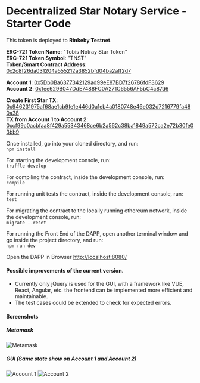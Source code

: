 # Decentralized Star Notary Service - Starter Code

This token is deployed to **Rinkeby Testnet**.

**ERC-721 Token Name**: "Tobis Notray Star Token"  
**ERC-721 Token Symbol**: "TNST"  
**Token/Smart Contract Address**: [0x2c8f26da031204a555212a3852bfd04ba2aff2d7](https://rinkeby.etherscan.io/address/0x2c8f26da031204a555212a3852bfd04ba2aff2d7])

**Account 1**: [0x5Db0Ba6377342129ad99eE87BD7f26786fdF3629](https://rinkeby.etherscan.io/address/0x5db0ba6377342129ad99ee87bd7f26786fdf3629)  
**Account 2**: [0x1ee629B047DdE7488FC0A271C6556AF5bC4c87d6](0x1ee629B047DdE7488FC0A271C6556AF5bC4c87d6  )

**Create First Star TX**: [0x946231975af68ae1cb9fe1e446d0a1eb4a0180748e46e032d7216779fa480a38](https://rinkeby.etherscan.io/tx/0x946231975af68ae1cb9fe1e446d0a1eb4a0180748e46e032d7216779fa480a38)  
**TX from Account 1 to Account 2**: [0xcf99c0acbfaa8f429a55343468ce6b2a562c38ba1849a572ca2e72b30fe03bb9](https://rinkeby.etherscan.io/tx/0xcf99c0acbfaa8f429a55343468ce6b2a562c38ba1849a572ca2e72b30fe03bb9)

Once installed, go into your cloned directory, and run:  
```npm install```

For starting the development console, run:  
```truffle develop```

For compiling the contract, inside the development console, run:  
```compile```

For running unit tests the contract, inside the development console, run:  
```test```

For migrating the contract to the locally running ethereum network, inside the development console, run:  
```migrate --reset```

For running the Front End of the DAPP, open another terminal window and go inside the project directory, and run:  
```npm run dev```

Open the DAPP in Browser [http://localhost:8080/]()


#### Possible improvements of the current version.
* Currently only jQuery is used for the GUI, with a framework like VUE, React, Angular, etc. 
the frontend can be implemented more efficient and maintainable.
* The test cases could be extended to check for expected errors.


#### Screenshots

##### Metamask
![Metamask](readme/Metamask.png "Metamask")

##### GUI (Same state show on Account 1 and Account 2)
![Account 1](readme/Account1.png "Account 1")
![Account 2](readme/Account2.png "Account 2")
